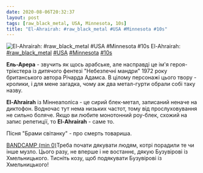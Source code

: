 ```yaml
---
date: 2020-08-06T20:32:37
layout: post
tags: [raw_black_metal, USA, Minnesota, 10s]
title: "El-Ahrairah: #raw_black_metal #USA #Minnesota #10s"
---
```

![El-Ahrairah: #raw_black_metal #USA #Minnesota #10s](https://res.cloudinary.com/vast-space-unexplored/image/upload/q_auto,dpr_auto,w_auto/photos/photo_1032_06-08-2020_18-36-57.jpg)
El-Ahrairah: [#raw_black_metal](/tags/#raw_black_metal) [#USA](/tags/#USA) [#Minnesota](/tags/#Minnesota) [#10s](/tags/#10s)

**Ель-Арера** - звучить як щось арабське, але насправді це ім&#39;я героя-трікстера із дитячого фентезі &quot;Небезпечні мандри&quot; 1972 року британського автора Річарда Адамса. В цілому персонажі цього твору - кролики, і для мене загадка, чому аж два метал-гурти обрали собі таку назву.

**El-Ahrairah** із Міннеаполіса - це сирий блек-метал, записаний неначе на диктофон. Водночас тут нема низьких частот, тому від прослуховування не сильно боляче. Якщо ви любите монотонний роу-блек, схожий на запис репетиції, то **El-Ahrairah** - саме то.

Пісня &quot;Брами світанку&quot; - про смерть товариша.

[BANDCAMP (min 0)](https://el-ahrairah.bandcamp.com/album/the-gates-of-dawn)Треба почати дякувати людям, котрі порадили те чи інше музло. Цього разу, не вперше і не востаннє, дякую Бузувірові із Хмельницького. Тисніть козу, щоб подякувати Бузувірові із Хмельницького!